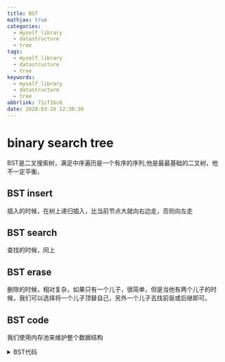 ```yaml
---
title: BST
mathjax: true
categories:
  - myself_library
  - datastructure
  - tree
tags:
  - myself_library
  - datastructure
  - tree
keywords:
  - myself_library
  - datastructure
  - tree
abbrlink: 71cf1bc6
date: 2020-03-16 12:30:30
---
```


# binary search tree
BST是二叉搜索树，满足中序遍历是一个有序的序列,他是最最基础的二叉树，他不一定平衡，

## BST insert
插入的时候，在树上递归插入，比当前节点大就向右边走，否则向左走

## BST search
查找的时候，同上

## BST erase
删除的时候，相对复杂，如果只有一个儿子，很简单，但是当他有两个儿子的时候，我们可以选择将一个儿子顶替自己，另外一个儿子去找前驱或后继即可。

## BST code
我们使用内存池来维护整个数据结构
<details>
<summary>BST代码</summary>
{% include_code tree lang:cpp cpp/perfect/data_structure/binary_search_tree.h %}
</details>


